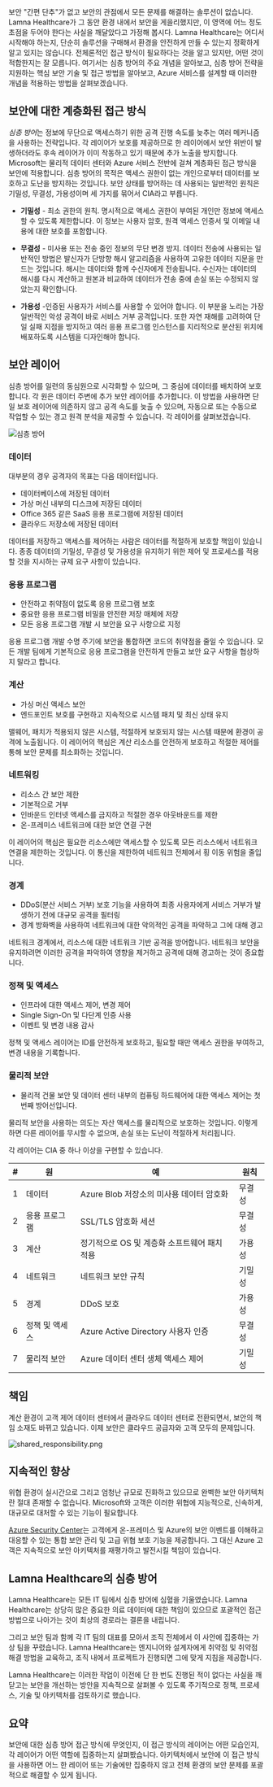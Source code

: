 보안 "간편 단추"가 없고 보안의 관점에서 모든 문제를 해결하는 솔루션이 없습니다. Lamna Healthcare가 그 동안 환경 내에서 보안을 게을리했지만, 이 영역에 어느 정도 초점을 두어야 한다는 사실을 깨달았다고 가정해 봅시다. Lamna Healthcare는 어디서 시작해야 하는지, 단순히 솔루션을 구매해서 환경을 안전하게 만들 수 있는지 정확하게 알고 있지는 않습니다. 전체론적인 접근 방식이 필요하다는 것을 알고 있지만, 어떤 것이 적합한지는 잘 모릅니다. 여기서는 심층 방어의 주요 개념을 알아보고, 심층 방어 전략을 지원하는 핵심 보안 기술 및 접근 방법을 알아보고, Azure 서비스를 설계할 때 이러한 개념을 적용하는 방법을 살펴보겠습니다.

## <a name="a-layered-approach-to-security"></a>보안에 대한 계층화된 접근 방식

*심층 방어*는 정보에 무단으로 액세스하기 위한 공격 진행 속도를 늦추는 여러 메커니즘을 사용하는 전략입니다. 각 레이어가 보호를 제공하므로 한 레이어에서 보안 위반이 발생하더라도 후속 레이어가 이미 작동하고 있기 때문에 추가 노출을 방지합니다. Microsoft는 물리적 데이터 센터와 Azure 서비스 전반에 걸쳐 계층화된 접근 방식을 보안에 적용합니다. 심층 방어의 목적은 액세스 권한이 없는 개인으로부터 데이터를 보호하고 도난을 방지하는 것입니다. 보안 상태를 방어하는 데 사용되는 일반적인 원칙은 기밀성, 무결성, 가용성이며 세 가지를 묶어서 CIA라고 부릅니다.

- __기밀성__ - 최소 권한의 원칙. 명시적으로 액세스 권한이 부여된 개인만 정보에 액세스할 수 있도록 제한합니다. 이 정보는 사용자 암호, 원격 액세스 인증서 및 이메일 내용에 대한 보호를 포함합니다.

- __무결성__ - 미사용 또는 전송 중인 정보의 무단 변경 방지. 데이터 전송에 사용되는 일반적인 방법은 발신자가 단방향 해시 알고리즘을 사용하여 고유한 데이터 지문을 만드는 것입니다. 해시는 데이터와 함께 수신자에게 전송됩니다. 수신자는 데이터의 해시를 다시 계산하고 원본과 비교하여 데이터가 전송 중에 손실 또는 수정되지 않았는지 확인합니다.

- __가용성__ -인증된 사용자가 서비스를 사용할 수 있어야 합니다. 이 부분을 노리는 가장 일반적인 악성 공격이 바로 서비스 거부 공격입니다. 또한 자연 재해를 고려하여 단일 실패 지점을 방지하고 여러 응용 프로그램 인스턴스를 지리적으로 분산된 위치에 배포하도록 시스템을 디자인해야 합니다.

## <a name="security-layers"></a>보안 레이어

심층 방어를 일련의 동심원으로 시각화할 수 있으며, 그 중심에 데이터를 배치하여 보호합니다. 각 원은 데이터 주변에 추가 보안 레이어를 추가합니다. 이 방법을 사용하면 단일 보호 레이어에 의존하지 않고 공격 속도를 늦출 수 있으며, 자동으로 또는 수동으로 작업할 수 있는 경고 원격 분석을 제공할 수 있습니다. 각 레이어를 살펴보겠습니다.

![심층 방어](../media-draft/defense_in_depth_layers_small.PNG)

### <a name="data"></a>데이터

대부분의 경우 공격자의 목표는 다음 데이터입니다.

- 데이터베이스에 저장된 데이터
- 가상 머신 내부의 디스크에 저장된 데이터
- Office 365 같은 SaaS 응용 프로그램에 저장된 데이터
- 클라우드 저장소에 저장된 데이터

데이터를 저장하고 액세스를 제어하는 사람은 데이터를 적절하게 보호할 책임이 있습니다. 종종 데이터의 기밀성, 무결성 및 가용성을 유지하기 위한 제어 및 프로세스를 적용할 것을 지시하는 규제 요구 사항이 있습니다.

### <a name="applications"></a>응용 프로그램

- 안전하고 취약점이 없도록 응용 프로그램 보호
- 중요한 응용 프로그램 비밀을 안전한 저장 매체에 저장
- 모든 응용 프로그램 개발 시 보안을 요구 사항으로 지정

응용 프로그램 개발 수명 주기에 보안을 통합하면 코드의 취약점을 줄일 수 있습니다. 모든 개발 팀에게 기본적으로 응용 프로그램을 안전하게 만들고 보안 요구 사항을 협상하지 말라고 합니다.

### <a name="compute"></a>계산

- 가싱 머신 액세스 보안
- 엔드포인트 보호를 구현하고 지속적으로 시스템 패치 및 최신 상태 유지

맬웨어, 패치가 적용되지 않은 시스템, 적절하게 보호되지 않는 시스템 때문에 환경이 공격에 노출됩니다. 이 레이어의 핵심은 계산 리소스를 안전하게 보호하고 적절한 제어를 통해 보안 문제를 최소화하는 것입니다.

### <a name="networking"></a>네트워킹

- 리소스 간 보안 제한
- 기본적으로 거부
- 인바운드 인터넷 액세스를 금지하고 적절한 경우 아웃바운드를 제한
- 온-프레미스 네트워크에 대한 보안 연결 구현

이 레이어의 핵심은 필요한 리소스에만 액세스할 수 있도록 모든 리소스에서 네트워크 연결을 제한하는 것입니다. 이 통신을 제한하여 네트워크 전체에서 횡 이동 위험을 줄입니다.

### <a name="perimeter"></a>경계

- DDoS(분산 서비스 거부) 보호 기능을 사용하여 최종 사용자에게 서비스 거부가 발생하기 전에 대규모 공격을 필터링
- 경계 방화벽을 사용하여 네트워크에 대한 악의적인 공격을 파악하고 그에 대해 경고

네트워크 경계에서, 리소스에 대한 네트워크 기반 공격을 방어합니다. 네트워크 보안을 유지하려면 이러한 공격을 파악하여 영향을 제거하고 공격에 대해 경고하는 것이 중요합니다.

### <a name="policies--access"></a>정책 및 액세스

- 인프라에 대한 액세스 제어, 변경 제어
- Single Sign-On 및 다단계 인증 사용
- 이벤트 및 변경 내용 감사

정책 및 액세스 레이어는 ID를 안전하게 보호하고, 필요할 때만 액세스 권한을 부여하고, 변경 내용을 기록합니다.

### <a name="physical-security"></a>물리적 보안

- 물리적 건물 보안 및 데이터 센터 내부의 컴퓨팅 하드웨어에 대한 액세스 제어는 첫 번째 방어선입니다.

물리적 보안을 사용하는 의도는 자산 액세스를 물리적으로 보호하는 것입니다. 이렇게 하면 다른 레이어를 무시할 수 없으며, 손실 또는 도난이 적절하게 처리됩니다.

각 레이어는 CIA 중 하나 이상을 구현할 수 있습니다.

|#|원|예|원칙
|---|---|---|---|
|1|데이터|Azure Blob 저장소의 미사용 데이터 암호화|무결성|
|2|응용 프로그램|SSL/TLS 암호화 세션|무결성|
|3|계산|정기적으로 OS 및 계층화 소프트웨어 패치 적용|가용성|
|4|네트워크|네트워크 보안 규칙|기밀성|
|5|경계|DDoS 보호|가용성|
|6|정책 및 액세스|Azure Active Directory 사용자 인증|무결성|
|7|물리적 보안|Azure 데이터 센터 생체 액세스 제어|기밀성|

## <a name="shared-responsibilities"></a>책임

계산 환경이 고객 제어 데이터 센터에서 클라우드 데이터 센터로 전환되면서, 보안의 책임 소재도 바뀌고 있습니다. 이제 보안은 클라우드 공급자와 고객 모두의 문제입니다.

![shared_responsibility.png](../media-draft/shared_responsibilities.png)

## <a name="continuous-improvement"></a>지속적인 향상

위협 환경이 실시간으로 그리고 엄청난 규모로 진화하고 있으므로 완벽한 보안 아키텍처란 절대 존재할 수 없습니다. Microsoft와 고객은 이러한 위협에 지능적으로, 신속하게, 대규모로 대처할 수 있는 기능이 필요합니다.

[Azure Security Center](https://azure.microsoft.com/en-us/services/security-center/)는 고객에게 온-프레미스 및 Azure의 보안 이벤트를 이해하고 대응할 수 있는 통합 보안 관리 및 고급 위협 보호 기능을 제공합니다. 그 대신 Azure 고객은 지속적으로 보안 아키텍처를 재평가하고 발전시킬 책임이 있습니다.

## <a name="defense-in-depth-at-lamna-healthcare"></a>Lamna Healthcare의 심층 방어

Lamna Healthcare는 모든 IT 팀에서 심층 방어에 심혈을 기울였습니다. Lamna Healthcare는 상당히 많은 중요한 의료 데이터에 대한 책임이 있으므로 포괄적인 접근 방법으로 나아가는 것이 최상의 경로라는 결론을 내립니다. 

그리고 보안 팀과 함께 각 IT 팀의 대표를 모아서 조직 전체에서 이 사안에 집중하는 가상 팀을 꾸렸습니다. Lamna Healthcare는 엔지니어와 설계자에게 취약점 및 취약점 해결 방법을 교육하고, 조직 내에서 프로젝트가 진행되면 그에 맞게 지침을 제공합니다.

Lamna Healthcare는 이러한 작업이 이전에 단 한 번도 진행된 적이 없다는 사실을 깨닫고는 보안을 개선하는 방안을 지속적으로 살펴볼 수 있도록 주기적으로 정책, 프로세스, 기술 및 아키텍처를 검토하기로 했습니다.

## <a name="summary"></a>요약

보안에 대한 심층 방어 접근 방식에 무엇인지, 이 접근 방식의 레이어는 어떤 모습인지, 각 레이어가 어떤 역할에 집중하는지 살펴봤습니다. 아키텍처에서 보안에 이 접근 방식을 사용하면 어느 한 레이어 또는 기술에만 집중하지 않고 전체 환경의 보안 문제를 포괄적으로 해결할 수 있게 됩니다.
